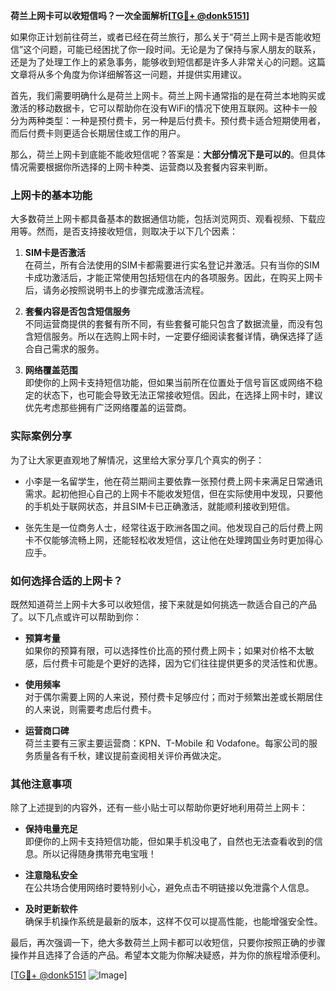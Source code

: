 **荷兰上网卡可以收短信吗？一次全面解析[[TG💪+ @donk5151](https://t.me/s/donk5151)]**

如果你正计划前往荷兰，或者已经在荷兰旅行，那么关于“荷兰上网卡是否能收短信”这个问题，可能已经困扰了你一段时间。无论是为了保持与家人朋友的联系，还是为了处理工作上的紧急事务，能够收到短信都是许多人非常关心的问题。这篇文章将从多个角度为你详细解答这一问题，并提供实用建议。

首先，我们需要明确什么是荷兰上网卡。荷兰上网卡通常指的是在荷兰本地购买或激活的移动数据卡，它可以帮助你在没有WiFi的情况下使用互联网。这种卡一般分为两种类型：一种是预付费卡，另一种是后付费卡。预付费卡适合短期使用者，而后付费卡则更适合长期居住或工作的用户。

那么，荷兰上网卡到底能不能收短信呢？答案是：**大部分情况下是可以的**。但具体情况需要根据你所选择的上网卡种类、运营商以及套餐内容来判断。

### 上网卡的基本功能

大多数荷兰上网卡都具备基本的数据通信功能，包括浏览网页、观看视频、下载应用等。然而，是否支持接收短信，则取决于以下几个因素：

1. **SIM卡是否激活**  
   在荷兰，所有合法使用的SIM卡都需要进行实名登记并激活。只有当你的SIM卡成功激活后，才能正常使用包括短信在内的各项服务。因此，在购买上网卡后，请务必按照说明书上的步骤完成激活流程。

2. **套餐内容是否包含短信服务**  
   不同运营商提供的套餐有所不同，有些套餐可能只包含了数据流量，而没有包含短信服务。所以在选购上网卡时，一定要仔细阅读套餐详情，确保选择了适合自己需求的服务。

3. **网络覆盖范围**  
   即使你的上网卡支持短信功能，但如果当前所在位置处于信号盲区或网络不稳定的状态下，也可能会导致无法正常接收短信。因此，在选择上网卡时，建议优先考虑那些拥有广泛网络覆盖的运营商。

### 实际案例分享

为了让大家更直观地了解情况，这里给大家分享几个真实的例子：

- 小李是一名留学生，他在荷兰期间主要依靠一张预付费上网卡来满足日常通讯需求。起初他担心自己的上网卡不能收发短信，但在实际使用中发现，只要他的手机处于联网状态，并且SIM卡已正确激活，就能顺利接收到短信。
  
- 张先生是一位商务人士，经常往返于欧洲各国之间。他发现自己的后付费上网卡不仅能够流畅上网，还能轻松收发短信，这让他在处理跨国业务时更加得心应手。

### 如何选择合适的上网卡？

既然知道荷兰上网卡大多可以收短信，接下来就是如何挑选一款适合自己的产品了。以下几点或许可以帮助到你：

- **预算考量**  
  如果你的预算有限，可以选择性价比高的预付费上网卡；如果对价格不太敏感，后付费卡可能是个更好的选择，因为它们往往提供更多的灵活性和优惠。

- **使用频率**  
  对于偶尔需要上网的人来说，预付费卡足够应付；而对于频繁出差或长期居住的人来说，则需要考虑后付费卡。

- **运营商口碑**  
  荷兰主要有三家主要运营商：KPN、T-Mobile 和 Vodafone。每家公司的服务质量各有千秋，建议提前查阅相关评价再做决定。

### 其他注意事项

除了上述提到的内容外，还有一些小贴士可以帮助你更好地利用荷兰上网卡：

- **保持电量充足**  
  即便你的上网卡支持短信功能，但如果手机没电了，自然也无法查看收到的信息。所以记得随身携带充电宝哦！

- **注意隐私安全**  
  在公共场合使用网络时要特别小心，避免点击不明链接以免泄露个人信息。

- **及时更新软件**  
  确保手机操作系统是最新的版本，这样不仅可以提高性能，也能增强安全性。

最后，再次强调一下，绝大多数荷兰上网卡都可以收短信，只要你按照正确的步骤操作并且选择了合适的产品。希望本文能为你解决疑惑，并为你的旅程增添便利。

[[TG💪+ @donk5151](https://t.me/s/donk5151) ![Image](https://i.postimg.cc/rwNCRYN7/Snipaste-2025-04-30-17-27-05.png)]
